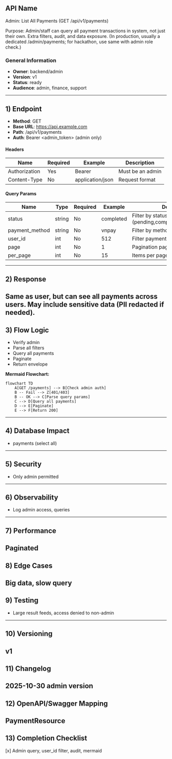 ## API Name
Admin: List All Payments (GET /api/v1/payments)

Purpose: Admin/staff can query all payment transactions in system, not just their own. Extra filters, audit, and data exposure. (In production, usually a dedicated /admin/payments; for hackathon, use same with admin role check.)

### General Information
- **Owner**: backend/admin
- **Version**: v1
- **Status**: ready
- **Audience**: admin, finance, support
---
## 1) Endpoint
- **Method**: GET
- **Base URL**: https://api.example.com
- **Path**: /api/v1/payments
- **Auth**: Bearer <admin_token> (admin only)

#### Headers
| Name           | Required | Example         | Description          |
|----------------|----------|-----------------|----------------------|
| Authorization  | Yes      | Bearer <token>  | Must be an admin     |
| Content-Type   | No       | application/json| Request format       |

#### Query Params
| Name          | Type   | Required | Example     | Description                         |
|---------------|--------|----------|-------------|-------------------------------------|
| status        | string | No       | completed   | Filter by status (pending,completed,failed,refunded) |
| payment_method| string | No       | vnpay       | Filter by method (vnpay, card, etc.)|
| user_id      | int    | No       | 512         | Filter payments by user/customer    |
| page          | int    | No       | 1           | Pagination page                     |
| per_page      | int    | No       | 15          | Items per page                      |

---
## 2) Response
Same as user, but can see all payments across users. May include sensitive data (PII redacted if needed).
---
## 3) Flow Logic
- Verify admin
- Parse all filters
- Query all payments
- Paginate
- Return envelope

**Mermaid Flowchart:**
```mermaid
flowchart TD
    A[GET /payments] --> B[Check admin auth]
    B -- Fail --> Z[401/403]
    B -- OK --> C[Parse query params]
    C --> D[Query all payments]
    D --> E[Paginate]
    E --> F[Return 200]
```
---
## 4) Database Impact
- payments (select all)
---
## 5) Security
- Only admin permitted
---
## 6) Observability
- Log admin access, queries
---
## 7) Performance
Paginated
---
## 8) Edge Cases
Big data, slow query
---
## 9) Testing
- Large result feeds, access denied to non-admin
---
## 10) Versioning
v1
---
## 11) Changelog
2025-10-30 admin version
---
## 12) OpenAPI/Swagger Mapping
PaymentResource
---
## 13) Completion Checklist
[x] Admin query, user_id filter, audit, mermaid

